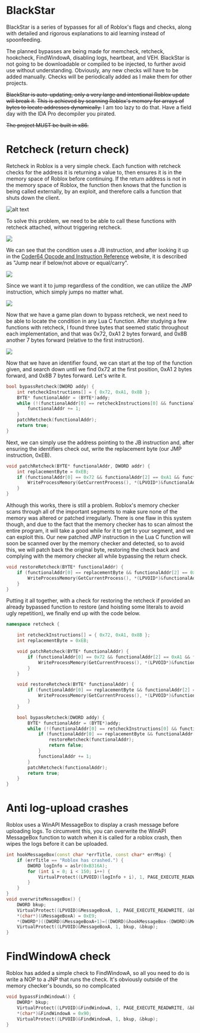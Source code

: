 # BlackStar
BlackStar is a series of bypasses for all of Roblox's flags and checks, along with detailed and rigorous explanations to aid learning instead of spoonfeeding.

The planned bypasses are being made for memcheck, retcheck, hookcheck, FindWindowA, disabling logs, heartbeat, and VEH. BlackStar is not going to be downloadable or compiled to be injected, to further avoid use without understanding. Obviously, any new checks will have to be added manually. Checks will be periodically added as I make them for other projects.

~~BlackStar is auto-updating, only a very large and intentional Roblox update will break it.~~
~~This is achieved by scanning Roblox's memory for arrays of bytes to locate addresses dynamically.~~
I am too lazy to do that. Have a field day with the IDA Pro decompiler you pirated.

~~The project MUST be built in x86.~~

# Retcheck (return check)

Retcheck in Roblox is a very simple check. Each function with retcheck checks for the address it is returning a value to, then ensures it is in the memory space of Roblox before continuing. If the return address is not in the memory space of Roblox, the function then knows that the function is being called externally, by an exploit, and therefore calls a function that shuts down the client.

![alt text](https://i.gyazo.com/b22b14d1524b483128e7feddcd65ee4f.png)

To solve this problem, we need to be able to call these functions with retcheck attached, without triggering retcheck.  

![](https://i.gyazo.com/34d94757f147c0c1fd0e6582d4d50c67.png)

We can see that the condition uses a JB instruction, and after looking it up in the [Coder64 Opcode and Instruction Reference](http://ref.x86asm.net/coder64.html#x0F02) website, it is described as "Jump near if below/not above or equal/carry". 

![](https://i.gyazo.com/43820dbed96e12f08434d9f55f6e0189.png)

Since we want it to jump regardless of the condition, we can utilize the JMP instruction, which simply jumps no matter what.

![](https://i.gyazo.com/200d23f612162bfb3f1ad34a90677f62.png)

Now that we have a game plan down to bypass retcheck, we next need to be able to locate the condition in any Lua C function. After studying a few functions with retcheck, I found three bytes that seemed static throughout each implementation, and that was 0x72, 0xA1 2 bytes forward, and 0x8B another 7 bytes forward (relative to the first instruction).

![](https://i.gyazo.com/4067f1c0d5acaffd55eb8c6a564a5fad.png)

Now that we have an identifier found, we can start at the top of the function given, and search down until we find 0x72 at the first position, 0xA1 2 bytes forward, and 0x8B 7 bytes forward. Let's write it. 

```C++
bool bypassRetcheck(DWORD addy) {
    int retcheckInstructions[] = { 0x72, 0xA1, 0x8B };
    BYTE* functionalAddr = (BYTE*)addy;
    while (!(functionalAddr[0] == retcheckInstructions[0] && functionalAddr[2] == retcheckInstructions[1] && functionalAddr[7] == retcheckInstructions[2])) {
        functionalAddr += 1;
    }
    patchRetcheck(functionalAddr);
    return true;
}
```
Next, we can simply use the address pointing to the JB instruction and, after ensuring the identifiers check out, write the replacement byte (our JMP instruction, 0xEB).

```C++
void patchRetcheck(BYTE* functionalAddr, DWORD addr) {
    int replacementByte = 0xEB;
    if (functionalAddr[0] == 0x72 && functionalAddr[2] == 0xA1 && functionalAddr[7] == 0x8B) {
        WriteProcessMemory(GetCurrentProcess(), *(LPVOID*)&functionalAddr, (LPVOID)&replacementByte, 1, NULL);
    }
}
```

Although this works, there is still a problem. Roblox's memory checker scans through all of the important segments to make sure none of the memory was altered or patched irregularly. There is one flaw in this system though, and due to the fact that the memory checker has to scan almost the entire program, it will take a good while for it to get to your segment, and we can exploit this. Our new patched JMP instruction in the Lua C function will soon be scanned over by the memory checker and detected, so to avoid this, we will patch back the original byte, restoring the check back and complying with the memory checker all while bypassing the return check.

```C++
void restoreRetcheck(BYTE* functionalAddr) {
    if (functionalAddr[0] == replacementByte && functionalAddr[2] == 0xA1 && functionalAddr[7] == 0x8B) {
        WriteProcessMemory(GetCurrentProcess(), *(LPVOID*)&functionalAddr, (LPVOID)&retcheckInstructions[0], 1, NULL);
    }
}
```
Putting it all together, with a check for restoring the retcheck if provided an already bypassed function to restore (and hoisting some literals to avoid ugly repetition), we finally end up with the code below.

```C++
namespace retcheck {

    int retcheckInstructions[] = { 0x72, 0xA1, 0x8B };
    int replacementByte = 0xEB;

    void patchRetcheck(BYTE* functionalAddr) {
        if (functionalAddr[0] == 0x72 && functionalAddr[2] == 0xA1 && functionalAddr[7] == 0x8B) {
            WriteProcessMemory(GetCurrentProcess(), *(LPVOID*)&functionalAddr, (LPVOID)&replacementByte, 1, NULL);
        }
    }

    void restoreRetcheck(BYTE* functionalAddr) {
        if (functionalAddr[0] == replacementByte && functionalAddr[2] == 0xA1 && functionalAddr[7] == 0x8B) {
            WriteProcessMemory(GetCurrentProcess(), *(LPVOID*)&functionalAddr, (LPVOID)&retcheckInstructions[0], 1, NULL);
        }
    }

    bool bypassRetcheck(DWORD addy) {
        BYTE* functionalAddr = (BYTE*)addy;
        while (!(functionalAddr[0] == retcheckInstructions[0] && functionalAddr[2] == retcheckInstructions[1] && functionalAddr[7] == retcheckInstructions[2])) {
            if (functionalAddr[0] == replacementByte && functionalAddr[2] == 0xA1 && functionalAddr[7] == 0x8B) {
                restoreRetcheck(functionalAddr);
                return false;
            }
            functionalAddr += 1;
        }
        patchRetcheck(functionalAddr);
        return true;
    }
}
```


# Anti log-upload crashes

Roblox uses a WinAPI MessageBox to display a crash message before uploading logs. To circumvent this, you can overwrite the WinAPI MessageBox function to watch when it is called for a roblox crash, then wipes the logs before it can be uploaded.

```C++
int hookMessageBox(const char *errTitle, const char* errMsg) {
    if (errTitle == "Roblox has crashed.") {
        DWORD logInfo = aslr(0xB316A);
        for (int i = 0; i < 150; i++) {
            VirtualProtect((LPVOID)(logInfo + i), 1, PAGE_EXECUTE_READWRITE, (PDWORD)0x90); //delete logs
        }
    }
}
void overwriteMessageBox() {
    DWORD bkup;
    VirtualProtect((LPVOID)&MessageBoxA, 1, PAGE_EXECUTE_READWRITE, &bkup);
    *(char*)(&MessageBoxA) = 0xE9;
    *(DWORD*)((DWORD)&MessageBoxA+1)=((DWORD)&hookMessageBox-(DWORD)&MessageBoxA)-5;
    VirtualProtect((LPVOID)&MessageBoxA, 1, bkup, &bkup);
}
 ```

 # FindWindowA check

 Roblox has added a simple check to FindWindowA, so all you need to do is write a NOP to a JNP that runs the check. It's obviously outside of the memory checker's bounds, so no complicated 

 ```C++
 void bypassFindWindowA() {
	 DWORD* bkup;
	 VirtualProtect((LPVOID)&FindWindowA, 1, PAGE_EXECUTE_READWRITE, &bkup);
	 *(char*)&FindWindowA = 0x90;
	 VirtualProtect((LPVOID)&FindWindowA, 1, bkup, &bkup);
}
```

